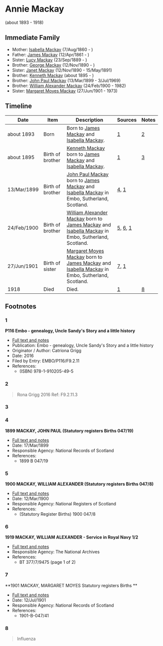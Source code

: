 ﻿---
layout: person
subject_key: i51252926
permalink: /people/i51252926
---

# Annie Mackay
(about 1893 - 1918)

## Immediate Family

* Mother: [Isabella Mackay](./@32797554@-isabella-mackay-b1860-8-7-d.md) (7/Aug/1860 - )
* Father: [James Mackay](./@60572122@-james-mackay-b1861-4-12-d.md) (12/Apr/1861 - )
* Sister: [Lucy Mackay](./@16587624@-lucy-mackay-b1889-9-23-d.md) (23/Sep/1889 - )
* Brother: [George Mackay](./@72941728@-george-mackay-b1890-11-12-d.md) (12/Nov/1890 - )
* Sister: [Janet Mackay](./@22499038@-janet-mackay-b1890-11-12-d1891-5-15.md) (12/Nov/1890 - 15/May/1891)
* Brother: [Kenneth Mackay](./@48909111@-kenneth-mackay-b1895-d.md) (about 1895 - )
* Brother: [John Paul Mackay](./@57646474@-john-paul-mackay-b1899-3-13-d1969-7-3.md) (13/Mar/1899 - 3/Jul/1969)
* Brother: [William Alexander Mackay](./@9383584@-william-alexander-mackay-b1900-2-24-d1982.md) (24/Feb/1900 - 1982)
* Sister: [Margaret Moyes Mackay](./@178005@-margaret-moyes-mackay-b1901-6-27-d1973.md) (27/Jun/1901 - 1973)

## Timeline

Date | Item | Description | Sources | Notes
---|---|---|---|---
about 1893 | Born | Born to [James Mackay](./@60572122@-james-mackay-b1861-4-12-d.md) and [Isabella Mackay](./@32797554@-isabella-mackay-b1860-8-7-d.md). | [1](#1) | [2](#2)
about 1895 | Birth of brother | [Kenneth Mackay](./@48909111@-kenneth-mackay-b1895-d.md) born to [James Mackay](./@60572122@-james-mackay-b1861-4-12-d.md) and [Isabella Mackay](./@32797554@-isabella-mackay-b1860-8-7-d.md). | [1](#1) | [3](#3)
13/Mar/1899 | Birth of brother | [John Paul Mackay](./@57646474@-john-paul-mackay-b1899-3-13-d1969-7-3.md) born to [James Mackay](./@60572122@-james-mackay-b1861-4-12-d.md) and [Isabella Mackay](./@32797554@-isabella-mackay-b1860-8-7-d.md) in Embo, Sutherland, Scotland. | [4](#4), [1](#1) | 
24/Feb/1900 | Birth of brother | [William Alexander Mackay](./@9383584@-william-alexander-mackay-b1900-2-24-d1982.md) born to [James Mackay](./@60572122@-james-mackay-b1861-4-12-d.md) and [Isabella Mackay](./@32797554@-isabella-mackay-b1860-8-7-d.md) in Embo, Sutherland, Scotland. | [5](#5), [6](#6), [1](#1) | 
27/Jun/1901 | Birth of sister | [Margaret Moyes Mackay](./@178005@-margaret-moyes-mackay-b1901-6-27-d1973.md) born to [James Mackay](./@60572122@-james-mackay-b1861-4-12-d.md) and [Isabella Mackay](./@32797554@-isabella-mackay-b1860-8-7-d.md) in Embo, Sutherland, Scotland. | [7](#7), [1](#1) | 
1918 | Died | Died. | [1](#1) | [8](#8)

## Footnotes

### 1

**P116 Embo - genealogy, Uncle Sandy's Story and a little history**

* [Full text and notes](../sources/@26144122@-p116-embo-genealogy,-uncle-sandy's-story-and-a-little-history.md)
* Publication: Embo - genealogy, Uncle Sandy's Story and a little history
* Originator / Author: Catriona Grigg
* Date: 2016
* Filed by Entry: EMBO/P116/F9.2.11
* References: 
  * (ISBN) 978-1-910205-49-5

### 2

> Rona Grigg 2016 Ref: F9.2.11.3
>


### 3


### 4

**1899 MACKAY, JOHN PAUL (Statutory registers Births 047/19)**

* [Full text and notes](../sources/@3169273@-1899-mackay,-john-paul-statutory-registers-births-047-19-.md)
* Date: 17/Mar/1899
* Responsible Agency: National Records of Scotland
* References: 
  * 1899 B 047/19

### 5

**1900 MACKAY, WILLIAM ALEXANDER (Statutory registers Births 047/8)**

* [Full text and notes](../sources/@72028925@-1900-mackay,-william-alexander-statutory-registers-births-047-8-.md)
* Date: 12/Mar/1900
* Responsible Agency: National Registers of Scotland
* References: 
  * (Statutory Register Births) 1900 047/8

### 6

**1919 MACKAY, WILLIAM ALEXANDER - Service in Royal Navy 1/2**

* [Full text and notes](../sources/@74193018@-1919-mackay,-william-alexander-service-in-royal-navy-1-2.md)
* Responsible Agency: The National Archives
* References: 
  * BT 377/7/9475 (page 1 of 2)

### 7

**1901 MACKAY, MARGARET MOYES Statutory registers Births **

* [Full text and notes](../sources/@52738092@-1901-mackay,-margaret-moyes-statutory-registers-births-.md)
* Date: 12/Jul/1901
* Responsible Agency: National Records of Scotland
* References: 
  * 1901-B-047/41

### 8

> Influenza
>


